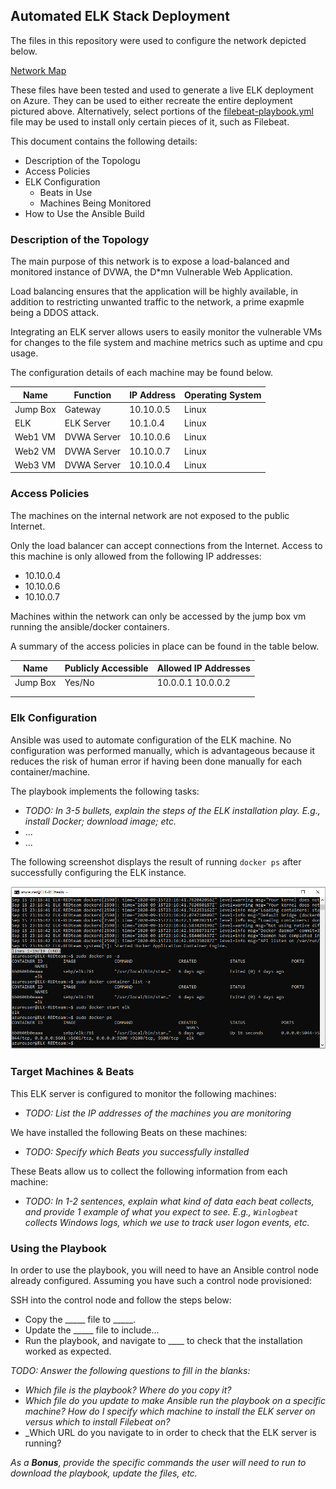 ## Automated ELK Stack Deployment

The files in this repository were used to configure the network depicted below.


[Network Map](Diagram(s)/Azure_Network_Map.PNG)

These files have been tested and used to generate a live ELK deployment on Azure. They can be used to either recreate the entire deployment pictured above. Alternatively, select portions of the [filebeat-playbook.yml](Ansible/filebeat-playbook.yml) file may be used to install only certain pieces of it, such as Filebeat.


This document contains the following details:
- Description of the Topologu
- Access Policies
- ELK Configuration
  - Beats in Use
  - Machines Being Monitored
- How to Use the Ansible Build


### Description of the Topology

The main purpose of this network is to expose a load-balanced and monitored instance of DVWA, the D*mn Vulnerable Web Application.

Load balancing ensures that the application will be highly available, in addition to restricting unwanted traffic to the network, a prime exapmle being a DDOS attack.

Integrating an ELK server allows users to easily monitor the vulnerable VMs for changes to the file system and machine metrics such as uptime and cpu usage.


The configuration details of each machine may be found below.

| Name     | Function  | IP Address | Operating System |
|----------|-----------|------------|------------------|
| Jump Box | Gateway   | 10.10.0.5  | Linux            |
| ELK      |ELK Server | 10.1.0.4   | Linux            |
| Web1 VM  |DVWA Server| 10.10.0.6  | Linux            |
| Web2 VM  |DVWA Server| 10.10.0.7  | Linux            |
| Web3 VM  |DVWA Server| 10.10.0.4  | Linux            |


### Access Policies

The machines on the internal network are not exposed to the public Internet. 

Only the load balancer can accept connections from the Internet. Access to this machine is only allowed from the following IP addresses:
* 10.10.0.4
* 10.10.0.6
* 10.10.0.7

Machines within the network can only be accessed by the jump box vm running the ansible/docker containers.


A summary of the access policies in place can be found in the table below.

| Name     | Publicly Accessible | Allowed IP Addresses |
|----------|---------------------|----------------------|
| Jump Box | Yes/No              | 10.0.0.1 10.0.0.2    |
|          |                     |                      |
|          |                     |                      |

### Elk Configuration

Ansible was used to automate configuration of the ELK machine. No configuration was performed manually, which is advantageous because it reduces the risk of human error if having been done manually for each container/machine.

The playbook implements the following tasks:
- _TODO: In 3-5 bullets, explain the steps of the ELK installation play. E.g., install Docker; download image; etc._
- ...
- ...

The following screenshot displays the result of running `docker ps` after successfully configuring the ELK instance.


![docker ps command output on Elk server vm](Ansible/docker_ps_output_OnElkVm.PNG)

### Target Machines & Beats
This ELK server is configured to monitor the following machines:
- _TODO: List the IP addresses of the machines you are monitoring_

We have installed the following Beats on these machines:
- _TODO: Specify which Beats you successfully installed_

These Beats allow us to collect the following information from each machine:
- _TODO: In 1-2 sentences, explain what kind of data each beat collects, and provide 1 example of what you expect to see. E.g., `Winlogbeat` collects Windows logs, which we use to track user logon events, etc._

### Using the Playbook
In order to use the playbook, you will need to have an Ansible control node already configured. Assuming you have such a control node provisioned: 

SSH into the control node and follow the steps below:
- Copy the _____ file to _____.
- Update the _____ file to include...
- Run the playbook, and navigate to ____ to check that the installation worked as expected.

_TODO: Answer the following questions to fill in the blanks:_
- _Which file is the playbook? Where do you copy it?_
- _Which file do you update to make Ansible run the playbook on a specific machine? How do I specify which machine to install the ELK server on versus which to install Filebeat on?_
- _Which URL do you navigate to in order to check that the ELK server is running?

_As a **Bonus**, provide the specific commands the user will need to run to download the playbook, update the files, etc._
